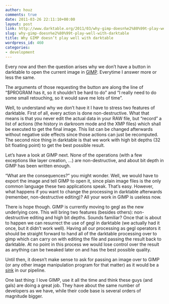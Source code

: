 ```yaml
---
author: houz
comments: true
date: 2011-03-26 22:11:10+00:00
layout: post
link: http://www.darktable.org/2011/03/why-gimp-doesn%e2%80%99t-play-well-with-darktable/
slug: why-gimp-doesn%e2%80%99t-play-well-with-darktable
title: Why GIMP doesn’t play well with darktable
wordpress_id: 460
categories:
- development
---
```





Every now and then the question arises why we don’t have a button in darktable to open the current image in [GIMP](http://www.gimp.org/). Everytime I answer more or less the same.




The arguments of those requesting the button are along the line of “$PROGRAM has it, so it shouldn’t be hard to do” and “I really need to do some small retouching, so it would save me lots of time”.




Well, to understand why we don’t have it I have to stress two features of darktable. First of all, every action is done non-destructive. What that means is that you never edit the actual data in your RAW file, but “record” a list of actions (the history in darkroom mode and the XMP files) which shall be executed to get the final image. This list can be changed afterwards without negative side effects since those actions can just be recomputed. The second nice thing in darktable is that we work with high bit depths (32 bit floating point) to get the best possible result.




Let’s have a look at GIMP next. None of the operations (with a few exceptions like layer creation, …) are non-destructive, and about bit depth in GIMP has been written enough.




“What are the consequences?” you might wonder. Well, we would have to export the image and tell GIMP to open it, since plain image files is the only common language these two applications speak. That’s easy. However, what happens if you want to change the processing in darktable afterwards (remember, non-destructive editing)? All your work in GIMP is useless now.




There is hope though. GIMP is currently moving to gegl as the new underlying core. This will bring two features (besides others): non-destructive editing and high bit depths. Sounds familiar? Once that is about to happen we can resurrect the use of gegl in darktable (we actually had it once, but it didn’t work well). Having all our processing as gegl operators it should be straight forward to hand all of the darktable processing over to gimp which can carry on with editing the file and passing the result back to darktable. At no point in this process we would lose control over the result as anything can be tweaked later on and has the best possible quality.




Until then, it doesn’t make sense to ask for passing an image over to GIMP (or any other image manipulation program for that matter) as it would be a [sink](http://en.wikipedia.org/wiki/Sink_%28computing%29) in our pipeline.




One last thing: I love GIMP, use it all the time and think these guys (and gals) are doing a great job. They have about the same number of developers as we have, while their code base is several orders of magnitude bigger.






